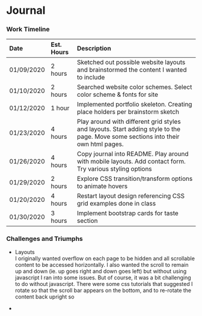 # Journal

### Work Timeline

|   Date    | Est. Hours |	      Description     |
|:----------|:-----------|:-----------------------|
|01/09/2020 |   2 hours  | Sketched out possible website layouts and brainstormed the content I wanted to include|
|01/10/2020	|   2 hours  | Searched website color schemes. Select color scheme & fonts for site	| 
|01/12/2020	|   1 hour   | Implemented portfolio skeleton. Creating <section> place holders per brainstorm sketch|
|01/23/2020 |   4 hours  | Play around with different grid styles and layouts. Start adding style to the page. Move some sections into their own html pages.
|01/26/2020 |   4 hours  | Copy journal into README. Play around with mobile layouts. Add contact form. Try various styling options
|01/29/2020 |   2 hours  | Explore CSS transition/transform options to animate hovers 
|01/20/2020 |   4 hours  | Restart layout design referencing CSS grid examples done in class 
|01/30/2020 |   3 hours  | Implement bootstrap cards for taste section 

### Challenges and Triumphs
* Layouts  
I originally wanted overflow on each page to be hidden and all scrollable content to be accessed
horizontally. I also wanted the scroll to remain up and down (ie. up goes right and down goes left) but without using javascript I ran into some issues.
But of course, it was a bit challenging to do without javascript. There were some css tutorials that suggested I rotate so that the scroll bar appears on the bottom, and to re-rotate the content
back upright so

* 
